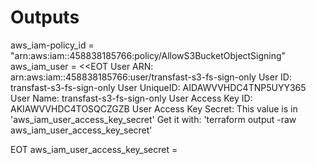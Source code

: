 # Outputs

aws_iam-policy_id = "arn:aws:iam::458838185766:policy/AllowS3BucketObjectSigning"
aws_iam_user = <<EOT
User ARN: arn:aws:iam::458838185766:user/transfast-s3-fs-sign-only
User ID: transfast-s3-fs-sign-only
User UniqueID: AIDAWVVHDC4TNP5UYY365
User Name: transfast-s3-fs-sign-only
User Access Key ID: AKIAWVVHDC4TOSQCZGZB
User Access Key Secret: This value is in 'aws_iam_user_access_key_secret'
Get it with: 'terraform output -raw aws_iam_user_access_key_secret'

EOT
aws_iam_user_access_key_secret = <sensitive>
